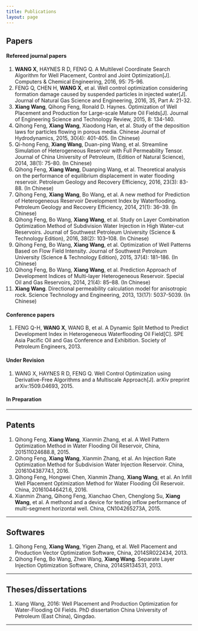 ```yaml
---
title: Publications
layout: page
---
```




## Papers

#### Refereed journal papers  

1. **WANG X**, HAYNES R D, FENG Q. A Multilevel Coordinate Search Algorithm for Well Placement, Control and Joint Optimization[J]. Computers & Chemical Engineering, 2016, 95: 75-96.
2. FENG Q, CHEN H, **WANG X**, et al. Well control optimization considering formation damage caused by suspended particles in injected water[J]. Journal of Natural Gas Science and Engineering, 2016, 35, Part A: 21-32.
3. **Xiang Wang**, Qihong Feng, Ronald D. Haynes. Optimization of Well Placement and Production for Large-scale Mature Oil Fields[J]. Journal of Engineering Science and Technology Review, 2015, 8: 134-140.
4. Qihong Feng, **Xiang Wang**, Xiaodong Han, et al. Study of the deposition laws for particles flowing in porous media. Chinese Journal of Hydrodynamics, 2015, 30(4): 401-405. (In Chinese)
5. Qi-hong Feng, **Xiang Wang**, Duan-ping Wang, et al. Streamline Simulation of Heterogeneous Reservoir with Full Permeability Tensor. Journal of China University of Petroleum, (Edition of Natural Science), 2014, 38(1): 75-80. (In Chinese)
6. Qihong Feng, **Xiang Wang**, Duanping Wang, et al. Theoretical analysis on the performance of equilibrium displacement in water flooding reservoir. Petroleum Geology and Recovery Efficiency, 2016, 23(3): 83-88. (In Chinese)
7. Qihong Feng, **Xiang Wang**, Bo Wang, et al. A new method for Prediction of Heterogeneous Reservoir Development Index by Waterflooding. Petroleum Geology and Recovery Efficiency, 2014, 21(1): 36–39. (In Chinese)
8. Qihong Feng, Bo Wang, **Xiang Wang**, et al. Study on Layer Combination Optimization Method of Subdivision Water Injection in High Water-cut Reservoirs. Journal of Southwest Petroleum University (Science & Technology Edition), 2016, 38(2): 103–108. (In Chinese)
8. Qihong Feng, Bo Wang, **Xiang Wang**, et al. Optimization of Well Patterns Based on Flow Field Intensity. Journal of Southwest Petroleum University (Science & Technology Edition), 2015, 37(4): 181–186. (In Chinese)
9. Qihong Feng, Bo Wang, **Xiang Wang**, et al. Prediction Approach of Development Indices of Multi-layer Heterogeneous Reservoir. Special Oil and Gas Reservoirs, 2014, 21(4): 85–88. (In Chinese)
10. **Xiang Wang**. Directional permeability calculation model for anisotropic rock. Science Technology and Engineering, 2013, 13(17): 5037-5039. (In Chinese)

#### Conference papers

1. FENG Q-H, **WANG X**, WANG B, et al. A Dynamic Split Method to Predict Development Index in Heterogeneous Waterflooding Oil Field[C]. SPE Asia Pacific Oil and Gas Conference and Exhibition. Society of Petroleum Engineers, 2013. 

#### Under Revision

1. WANG X, HAYNES R D, FENG Q. Well Control Optimization using Derivative-Free Algorithms and a Multiscale Approach[J]. arXiv preprint arXiv:1509.04693, 2015.

#### In Preparation

---

## Patents

1. Qihong Feng, **Xiang Wang**, Xianmin Zhang, et al. A Well Pattern Optimization Method in Water Flooding Oil Reservoir, China, 201511024688.8, 2015.
2. Qihong Feng, **Xiang Wang**, Xianmin Zhang, et al. An Injection Rate Optimization Method for Subdivision Water Injection Reservoir. China, 201610438774.1, 2016.
3. Qihong Feng, Hongwei Chen, Xianmin Zhang, **Xiang Wang**, et al. An Infill Well Placement Optimization Method for Water Flooding Oil Reservoir. China, 201610446421.6, 2016.
4. Xianmin Zhang, Qihong Feng, Xianchao Chen, Chenglong Su, **Xiang Wang**, et al. A methond and a device for testing inflow performance of multi-segment horizontal well. China, CN104265273A, 2015.

---

## Softwares

1. Qihong Feng, **Xiang Wang**, Yigen Zhang, et al. Well Placement and Production Vector Optimization Software, China, 2014SR022434, 2013.
2. Qihong Feng, Bo Wang, Zhen Wang, **Xiang Wang**. Separate Layer Injection Optimization Software, China, 2014SR134531, 2013.

---

## Theses/dissertations

1. Xiang Wang, 2016: Well Placement and Production Optimization for Water-Flooding Oil Fields. PhD dissertation China University of Petroleum (East China), Qingdao.

---